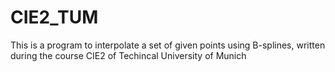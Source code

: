# CIE2_TUM
This is a program to interpolate a set of given points using B-splines, written during the course CIE2 of Techincal University of Munich
